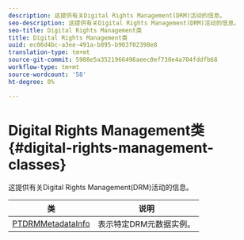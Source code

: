 ```yaml
---
description: 这提供有关Digital Rights Management(DRM)活动的信息。
seo-description: 这提供有关Digital Rights Management(DRM)活动的信息。
seo-title: Digital Rights Management类
title: Digital Rights Management类
uuid: ec06d4bc-a3ee-491a-b895-b903f02398e8
translation-type: tm+mt
source-git-commit: 5908e5a3521966496aeec0ef730e4a704fddfb68
workflow-type: tm+mt
source-wordcount: '58'
ht-degree: 0%

---
```



# Digital Rights Management类{#digital-rights-management-classes}

这提供有关Digital Rights Management(DRM)活动的信息。

| **类** | **说明** |
|---|---|
| [PTDRMMetadataInfo](https://help.adobe.com/en_US/primetime/api/psdk/appledoc/Classes/PTDRMMetadataInfo.html) | 表示特定DRM元数据实例。 |